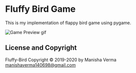 # Fluffy Bird Game
This is my implementation of flappy bird game using pygame.

![Game Preview gif](media/game_preview.gif)

## License and Copyright
Fluffy-Bird Copyright © 2019-2020 by Manisha Verma <manishaverma140698@gmail.com>

